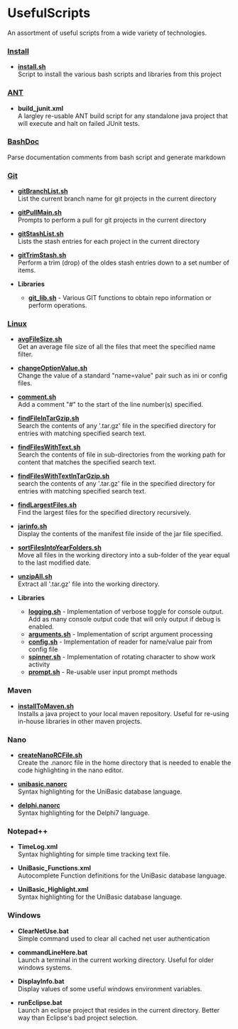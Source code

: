 # UsefulScripts
An assortment of useful scripts from a wide variety of technologies.

### [Install](docs/install.sh.md)
- **[install.sh](install.sh)**  
Script to install the various bash scripts and libraries from this project

### [ANT](ant/readme.md)
- **build_junit.xml**  
A largley re-usable ANT build script for any standalone java project that will execute and halt on failed JUnit tests.

### [BashDoc](bashdoc/bashdoc.sh.md)
Parse documentation comments from bash script and generate markdown

### [Git](git/readme.md)
- **[gitBranchList.sh](git/docs/gitBranchList.sh.md)**  
List the current branch name for git projects in the current directory

- **[gitPullMain.sh](git/docs/gitPullMain.sh.md)**  
Prompts to perform a pull for git projects in the current directory

- **[gitStashList.sh](git/docs/gitStashList.sh.md)**  
Lists the stash entries for each project in the current directory

- **[gitTrimStash.sh](git/docs/gitTrimStash.sh.md)**  
Perform a trim (drop) of the oldes stash entries down to a set number of items.

- **Libraries**  
    - **[git_lib.sh](git/lib/docs/git_lib.sh.md)** - Various GIT functions to obtain repo information or perform operations.

### [Linux](linux/readme.md)
- **[avgFileSize.sh](linux/docs/avgFileSize.sh.md)**  
Get an average file size of all the files that meet the specified name filter.

- **[changeOptionValue.sh](linux/docs/changeOptionValue.sh.md)**  
Change the value of a standard "name=value" pair such as ini or config files.

- **[comment.sh](linux/docs/comment.sh.md)**  
Add a comment "#" to the start of the line number(s) specified.

- **[findFileInTarGzip.sh](linux/docs/findFileInTarGzip.sh.md)**  
Search the contents of any '.tar.gz' file in the specified directory for entries with matching specified search text.

- **[findFilesWithText.sh](linux/docs/findFilesWithText.sh.md)**  
Search the contents of file in sub-directories from the working path for content that matches the specified search text.

- **[findFilesWithTextInTarGzip.sh](linux/docs/findFilesWithTextInTarGzip.sh.md)**  
search the contents of any '.tar.gz' file in the specified directory for entries with matching specified search text.

- **[findLargestFiles.sh](linux/docs/findLargestFiles.sh.md)**    
Find the largest files for the specified directory recursively.

- **[jarinfo.sh](linux/docs/jarinfo.sh.md)**  
Display the contents of the manifest file inside of the jar file specified.

- **[sortFilesIntoYearFolders.sh](linux/docs/sortFilesIntoYearFolders.sh.md)**  
Move all files in the working directory into a sub-folder of the year equal to the last modified date.

- **[unzipAll.sh](linux/docs/unzipAll.sh.md)**  
Extract all '.tar.gz' file into the working directory.

- **Libraries**  
    - **[logging.sh](linux/lib/docs/logging.sh.md)** - Implementation of verbose toggle for console output. Add as many console output code that will only output if debug is enabled.
    - **[arguments.sh](linux/lib/docs/arguments.sh.md)** - Implementation of script argument processing
    - **[config.sh](linux/lib/docs/config.sh.md)** - Implementation of reader for name/value pair from config file
    - **[spinner.sh](linux/lib/docs/spinner.sh.md)** - Implementation of rotating character to show work activity
    - **[prompt.sh](linux/lib/docs/prompt.sh.md)** - Re-usable user input prompt methods


### Maven  
- **[installToMaven.sh](maven/docs/installToMaven.sh.md)**  
Installs a java project to your local maven repository. Useful for re-using in-house libraries in other maven projects.

### Nano
- **[createNanoRCFile.sh](nanorc/docs/createNanoRCFile.sh.md)**  
Create the .nanorc file in the home directory that is needed to enable the code highlighting in the nano editor.   

- **[unibasic.nanorc](nanorc/unibasic.nanorc)**  
Syntax highlighting for the UniBasic database language.

- **[delphi.nanorc](nanorc/delphi.nanorc)**  
Syntax highlighting for the Delphi7 language.

### Notepad++
- **TimeLog.xml**  
Syntax highlighting for simple time tracking text file.

- **UniBasic_Functions.xml**  
Autocomplete Function definitions for the UniBasic database language.

- **UniBasic_Highlight.xml**  
Syntax highlighting for the UniBasic database language.


### Windows
- **ClearNetUse.bat**  
Simple command used to clear all cached net user authentication

- **commandLineHere.bat**  
Launch a terminal in the current working directory. Useful for older windows systems.

- **DisplayInfo.bat**  
Display values of some useful windows environment variables.

- **runEclipse.bat**  
Launch an eclipse project that resides in the current directory. Better way than Eclipse's bad project selection.
